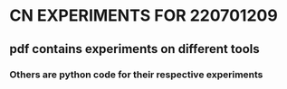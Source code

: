 # CN EXPERIMENTS FOR 220701209

## pdf contains experiments on different tools

### Others are python code for their respective experiments




